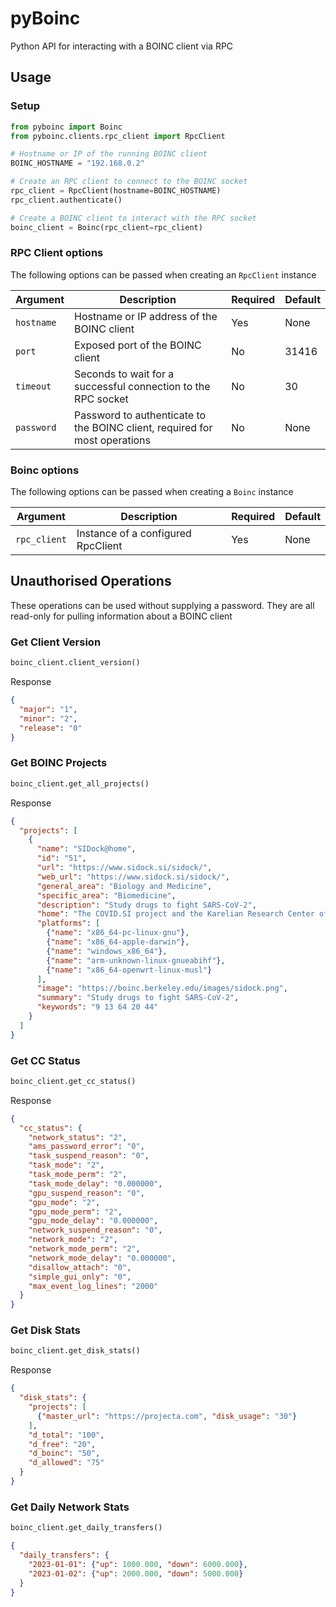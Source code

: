 # pyBoinc

Python API for interacting with a BOINC client via RPC

## Usage

### Setup

```python
from pyboinc import Boinc
from pyboinc.clients.rpc_client import RpcClient

# Hostname or IP of the running BOINC client
BOINC_HOSTNAME = "192.168.0.2"

# Create an RPC client to connect to the BOINC socket
rpc_client = RpcClient(hostname=BOINC_HOSTNAME)
rpc_client.authenticate()

# Create a BOINC client to interact with the RPC socket
boinc_client = Boinc(rpc_client=rpc_client)
```

### RPC Client options
The following options can be passed when creating an `RpcClient` instance

| Argument   | Description                                                                | Required | Default |
|------------|----------------------------------------------------------------------------|----------|---------|
| `hostname` | Hostname or IP address of the BOINC client                                 | Yes      | None    |
| `port`     | Exposed port of the BOINC client                                           | No       | 31416   |
| `timeout`  | Seconds to wait for a successful connection to the RPC socket              | No       | 30      |
| `password` | Password to authenticate to the BOINC client, required for most operations | No       | None    |

### Boinc options
The following options can be passed when creating a `Boinc` instance

| Argument     | Description                        | Required | Default |
|--------------|------------------------------------|----------|---------|
| `rpc_client` | Instance of a configured RpcClient | Yes      | None    |

## Unauthorised Operations
These operations can be used without supplying a password. They are all read-only for pulling information about a BOINC client

### Get Client Version
```python
boinc_client.client_version()
```

Response
```json
{
  "major": "1",
  "minor": "2",
  "release": "0"
}
```

### Get BOINC Projects
```python
boinc_client.get_all_projects()
```

Response
```json
{
  "projects": [
    {
      "name": "SIDock@home",
      "id": "51",
      "url": "https://www.sidock.si/sidock/",
      "web_url": "https://www.sidock.si/sidock/",
      "general_area": "Biology and Medicine",
      "specific_area": "Biomedicine",
      "description": "Study drugs to fight SARS-CoV-2",
      "home": "The COVID.SI project and the Karelian Research Center of the Russian Academy of Sciences",
      "platforms": [
        {"name": "x86_64-pc-linux-gnu"},
        {"name": "x86_64-apple-darwin"},
        {"name": "windows_x86_64"},
        {"name": "arm-unknown-linux-gnueabihf"},
        {"name": "x86_64-openwrt-linux-musl"}
      ],
      "image": "https://boinc.berkeley.edu/images/sidock.png",
      "summary": "Study drugs to fight SARS-CoV-2",
      "keywords": "9 13 64 20 44"
    }
  ]
}
```

### Get CC Status

```python
boinc_client.get_cc_status()
```

Response
```json
{
  "cc_status": {
    "network_status": "2",
    "ams_password_error": "0",
    "task_suspend_reason": "0",
    "task_mode": "2",
    "task_mode_perm": "2",
    "task_mode_delay": "0.000000",
    "gpu_suspend_reason": "0",
    "gpu_mode": "2",
    "gpu_mode_perm": "2",
    "gpu_mode_delay": "0.000000",
    "network_suspend_reason": "0",
    "network_mode": "2",
    "network_mode_perm": "2",
    "network_mode_delay": "0.000000",
    "disallow_attach": "0",
    "simple_gui_only": "0",
    "max_event_log_lines": "2000"
  }
}
```

### Get Disk Stats

```python
boinc_client.get_disk_stats()
```

Response
```json
{
  "disk_stats": {
    "projects": [
      {"master_url": "https://projecta.com", "disk_usage": "30"}
    ],
    "d_total": "100",
    "d_free": "20",
    "d_boinc": "50",
    "d_allowed": "75"
  }
}
```

### Get Daily Network Stats

```python
boinc_client.get_daily_transfers()
```

```json
{
  "daily_transfers": {
    "2023-01-01": {"up": 1000.000, "down": 6000.000},
    "2023-01-02": {"up": 2000.000, "down": 5000.000}
  }
}
```